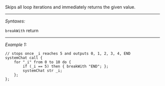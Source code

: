 Skips all loop iterations and immediately returns the given value.


---
*Syntaxes:*

`breakWith` return

---
*Example 1:*

```sqf
// stops once _i reaches 5 and outputs 0, 1, 2, 3, 4, END
systemChat call {
	for "_i" from 0 to 10 do {
		if (_i == 5) then { breakWith "END"; };
		systemChat str _i;
	};
};
```